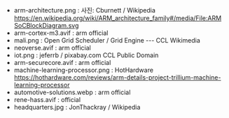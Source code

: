 - arm-architecture.png : 사진: Cburnett / Wikipedia https://en.wikipedia.org/wiki/ARM_architecture_family#/media/File:ARMSoCBlockDiagram.svg
- arm-cortex-m3.avif : arm official
- mali.png : Open Grid Scheduler / Grid Engine --- CCL Wikimedia
- neoverse.avif : arm official
- iot.png : jeferrb / pixabay.com CCL Public Domain
- arm-securecore.avif : arm official
- machine-learning-processor.png : HotHardware https://hothardware.com/reviews/arm-details-project-trillium-machine-learning-processor
- automotive-solutions.webp : arm official
- rene-hass.avif : official
- headquarters.jpg : JonThackray / Wikipedia
